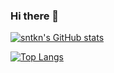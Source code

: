 ### Hi there 👋


[![sntkn's GitHub stats](https://github-readme-stats.vercel.app/api?username=sntkn&theme=vue-dark&show_icons=true)](https://github.com/sntkn/github-readme-stats)

[![Top Langs](https://github-readme-stats.vercel.app/api/top-langs/?username=sntkn&theme=vue-dark&show_icons=true&layout=compact)](https://github.com/sntkn/github-readme-stats)

<!--
**sntkn/sntkn** is a ✨ _special_ ✨ repository because its `README.md` (this file) appears on your GitHub profile.

Here are some ideas to get you started:

- 🔭 I’m currently working on ...
- 🌱 I’m currently learning ...
- 👯 I’m looking to collaborate on ...
- 🤔 I’m looking for help with ...
- 💬 Ask me about ...
- 📫 How to reach me: ...
- 😄 Pronouns: ...
- ⚡ Fun fact: ...
-->
